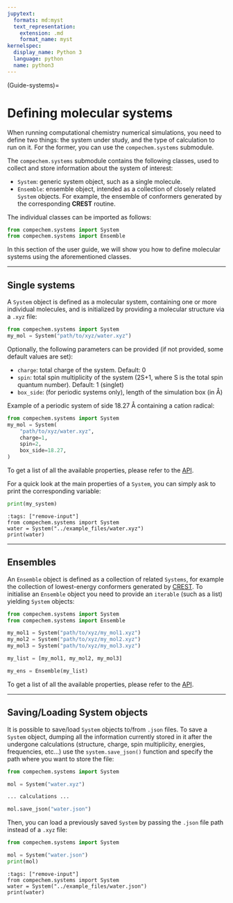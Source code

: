 ```yaml
---
jupytext:
  formats: md:myst
  text_representation:
    extension: .md
    format_name: myst
kernelspec:
  display_name: Python 3
  language: python
  name: python3
---
```


(Guide-systems)=
# Defining molecular systems

When running computational chemistry numerical simulations, you need to define two things: the system under study, and the type of calculation to run on it. For the former, you can use the `compechem.systems` submodule.

The `compechem.systems` submodule contains the following classes, used to collect and store information about the system of interest:

* `System`: generic system object, such as a single molecule.
* `Ensemble`: ensemble object, intended as a collection of closely related `System` objects. For example, the ensemble of conformers generated by the corresponding **CREST** routine.

The individual classes can be imported as follows:

```python
from compechem.systems import System
from compechem.systems import Ensemble
```

In this section of the user guide, we will show you how to define molecular systems using the aforementioned classes.

---

## Single systems

A `System` object is defined as a molecular system, containing one or more individual molecules, and is initialized by providing a molecular structure via a `.xyz` file:

```python
from compechem.systems import System
my_mol = System("path/to/xyz/water.xyz")
```

Optionally, the following parameters can be provided (if not provided, some default values are set):

* `charge`: total charge of the system. Default: 0
* `spin`: total spin multiplicity of the system (2S+1, where S is the total spin quantum number). Default: 1 (singlet)
* `box_side`: (for periodic systems only), length of the simulation box (in Å)

Example of a periodic system of side 18.27 Å containing a cation radical:
```python
from compechem.systems import System
my_mol = System(
    "path/to/xyz/water.xyz", 
    charge=1, 
    spin=2,
    box_side=18.27,
)
```

To get a list of all the available properties, please refer to the [API](API-systems). 

For a quick look at the main properties of a `System`, you can simply ask to print the corresponding variable:

```python
print(my_system)
```

```{code-cell} python
:tags: ["remove-input"]
from compechem.systems import System
water = System("../example_files/water.xyz")
print(water)
```

---

## Ensembles

An `Ensemble` object is defined as a collection of related `Systems`, for example the collection of lowest-energy conformers generated by [CREST](API-wrappers-crest). To initialise an `Ensemble` object you need to provide an `iterable` (such as a list) yielding `System` objects:

```python
from compechem.systems import System
from compechem.systems import Ensemble

my_mol1 = System("path/to/xyz/my_mol1.xyz")
my_mol2 = System("path/to/xyz/my_mol2.xyz")
my_mol3 = System("path/to/xyz/my_mol3.xyz")

my_list = [my_mol1, my_mol2, my_mol3]

my_ens = Ensemble(my_list)
```

To get a list of all the available properties, please refer to the [API](API-systems).

---

## Saving/Loading System objects

It is possible to save/load `System` objects to/from `.json` files. To save a `System` object, dumping all the information currently stored in it after the undergone calculations (structure, charge, spin multiplicity, energies, frequencies, etc...) use the `system.save_json()` function and specify the path where you want to store the file:

```python
from compechem.systems import System

mol = System("water.xyz")

... calculations ...

mol.save_json("water.json")
```

Then, you can load a previously saved `System` by passing the `.json` file path instead of a `.xyz` file:

```python
from compechem.systems import System

mol = System("water.json")
print(mol)
```

```{code-cell} python
:tags: ["remove-input"]
from compechem.systems import System
water = System("../example_files/water.json")
print(water)
```

<!-- ## Molecular Dynamics Trajectories

:::{admonition} Note
:class: info
This is still very much WIP! Expect the following content to possibly be changed significantly with future updates!
:::

An `MDTrajectory` object is conceptually an `Ensemble` generated by a Molecular Dynamics (MD) trajectory. Currently, only [DFTB+](API-wrappers-dftbplus) MD are supported. `MDTrajectory` objects are initialised by providing the path `prefix` to the `<prefix>_md.out` file storing the energy information and `<prefix>_geo_end.xyz` file storing the coordinate information, and the level of theory at which the DFTB+ simulation was ran:

```python
from compechem.systems import MDTrajectory

# note, the following files must exist:
# path/to/xyz/my_traj_md.out
# path/to/xyz/my_traj_geo_end.xyz
my_traj = MDTrajectory("path/to/xyz/my_traj", "gfn2")
```

The primary intended use for this class is as an on-the-fly generator of `System` objects corresponding to the requested frame of the MD simulation. 

Examples:

* Extract the last frame of the MD simulation as a System object:
```python
last_frame = my_traj[-1]
```
* Cycle over all frames and export the corresponding .xyz files:
```python
for frame in my_traj:
    frame.write_xyz(frame.name)
```

Note: individual "frames" are automatically internally renamed according to the corresponding step/index of the MD simulation.  -->